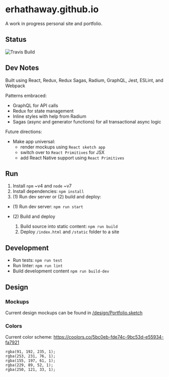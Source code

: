 # erhathaway.github.io

A work in progress personal site and portfolio.

## Status

![Travis Build](https://travis-ci.org/erhathaway/erhathaway.github.io.svg?branch=master)



## Dev Notes

Built using React, Redux, Redux Sagas, Radium, GraphQL, Jest, ESLint, and Webpack

Patterns embraced:

  - GraphQL for API calls
  - Redux for state management
  - Inline styles with help from Radium
  - Sagas (async and generator functions) for all transactional async logic

Future directions:

- Make app universal:
  - render mockups using `React sketch app`
  - switch over to `React Primitives` for JSX
  - add React Native support using `React Primitives`

## Run

1. Install `npm` ~v4 and `node` ~v7
2. Install dependencies: `npm install`
3. (1) Run dev server or (2) build and deploy:
  - (1) Run dev server: `npm run start`

  - (2) Build and deploy
    1. Build source into static content: `npm run build`
    2. Deploy `/index.html` and `/static` folder to a site

## Development

- Run tests: `npm run test`
- Run linter: `npm run lint`
- Build development content `npm run build-dev`

## Design

### Mockups

Current design mockups can be found in [/design/Portfolio.sketch](/design/Portfolio.sketch)

### Colors

Current color scheme: https://coolors.co/5bc0eb-fde74c-9bc53d-e55934-fa7921

```
rgba(91, 192, 235, 1);
rgba(253, 231, 76, 1);
rgba(155, 197, 61, 1);
rgba(229, 89, 52, 1);
rgba(250, 121, 33, 1);
```
